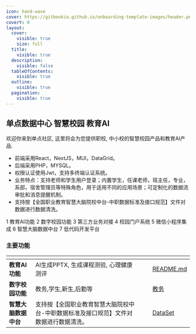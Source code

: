 ```yaml
---
icon: hand-wave
cover: https://gitbookio.github.io/onboarding-template-images/header.png
coverY: 0
layout:
  cover:
    visible: true
    size: full
  title:
    visible: true
  description:
    visible: false
  tableOfContents:
    visible: true
  outline:
    visible: true
  pagination:
    visible: true
---
```


## 单点数据中心 智慧校园 教育AI

欢迎你来到单点社区, 这里将会为您提供职校, 中小校的智慧校园产品和教育AI产品.

* 前端采用React，NextJS，MUI，DataGrid。
* 后端采用PHP，MYSQL。
* 权限认证使用Jwt，支持多终端认证系统。
* 业务特点：支持老师和学生用户登录；内置学生，任课老师，班主任，专业，系部，宿舍管理员等特殊角色，用于适用不同的应用场景；可定制化的数据流审批和消息提醒机制。
* 支持按【全国职业教育智慧大脑院校中台-中职数据标准及接口规范】文件对数据进行数据清洗。

1 教育AI功能
2 数字校园功能
3 第三方业务对接
4 校园门户系统
5 微信小程序集成
6 智慧大脑数据中台
7 低代码开发平台

### 主要功能

<table data-view="cards">
<thead>
  <tr>
    <th></th>
    <th></th>
    <th data-hidden data-card-cover data-type="files"></th>
    <th data-hidden></th>
    <th data-hidden data-card-target data-type="content-ref"></th>
  </tr>
</thead>
<tbody>

<tr>
<td><strong>教育AI功能</strong></td>
<td>AI生成PPTX, 生成课程测验, 心理健康测评</td><td></td>
<td></td>
<td><a href="3-schoolai/README.md">README.md</a></td>
</tr>

<tr>
<td><strong>数字校园功能</strong></td>
<td>教务,学生,新生,后勤等</td>
<td></td>
<td></td>
<td><a href="4-campus/jiaowu.md">教务</a></td>
</tr>

<tr>
<td><strong>智慧大脑数据中台</strong></td>
<td>支持按【全国职业教育智慧大脑院校中台-中职数据标准及接口规范】文件对数据进行数据清洗。</td>
<td></td>
<td></td>
<td><a href="8-datacenter/dataset.md">DataSet</a></td>
</tr>
</tbody>

</table>
